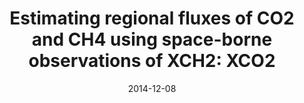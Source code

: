---
title: "<b>Estimating regional fluxes of CO2 and CH4 using space-borne observations of XCH2: XCO2</b>"
collection: publications
permalink: /publication/2014-12-08-Fraser
date: 2014-12-08
year: 2014
venue: 'Atmospheric Chemistry and Physics'
paperurl: 'https://doi.org/doi:10.5194/acp-14-12883-2014'
citation: '<b>16</b> - Fraser A., Palmer P.I., Feng L., Bosch H., Parker R. et al., <b>Estimating regional fluxes of CO2 and CH4 using space-borne observations of XCH2: XCO2</b>, Atmospheric Chemistry and Physics, 14, 12883-12895, 2014. <a href="https://doi.org/doi:10.5194/acp-14-12883-2014">doi:10.5194/acp-14-12883-2014</a> (cited 19 times)

'
---